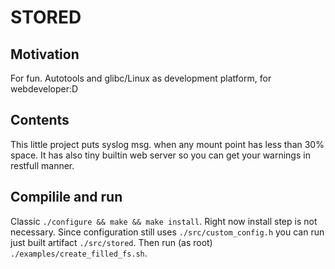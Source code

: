 STORED
======

## Motivation
For fun.
Autotools and glibc/Linux as development platform, for webdeveloper:D

## Contents
This little project puts syslog msg. when any mount point has less than 30%  space.
It has also tiny builtin web server so you can get your warnings in restfull manner.

## Compilile and run
Classic `./configure && make && make install`. Right now install step is not necessary.
Since configuration still uses `./src/custom_config.h` you can run just built artifact `./src/stored`.
Then run (as root) `./examples/create_filled_fs.sh`.